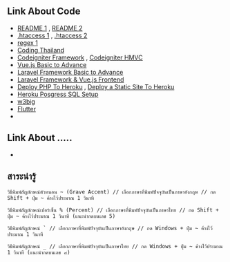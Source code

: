 ## Link About Code
* [README 1](https://medium.com/i-gear-geek/%E0%B8%A1%E0%B8%B2%E0%B9%80%E0%B8%82%E0%B8%B5%E0%B8%A2%E0%B8%99-readme-md-%E0%B8%81%E0%B8%B1%E0%B8%99%E0%B9%80%E0%B8%96%E0%B8%AD%E0%B8%B0-7dc2fafc635e) , [README 2](https://datawow.io/blogs/readme-md-document-software-open-source)
* [.htaccess 1](https://www.themevilles.com/what-is-htaccess/) , [.htaccess 2](https://www.webhostingsecretrevealed.net/th/blog/web-hosting-guides/the-basics-of-htaccess/)
* [regex 1](https://devahoy.com/blog/2016/11/regular-expressions-101/)
* [Coding Thailand](https://codingthailand.com/site/index.php?r=site/allcourses)
* [Codeigniter Framework](https://www.youtube.com/playlist?list=PLWCEDsNutP7Lqa9k6hyvCpQXVxhBi1u7i&fbclid=IwAR3uFzvnZP5RzU3DRDPAxCq2L_Q3HlNwGuqqrd_mpkQB1lCkpfjOdOWoO6I) , [Codeigniter HMVC](https://www.youtube.com/playlist?list=PLT6eEMKoy6KX4oEki1HNVInvUDWdJrT3W)
* [Vue.js Basic to Advance](https://www.youtube.com/playlist?list=PLEE74DyIkwEnQ3fqgLNRnBHdGONErIKzL)
* [Laravel Framework Basic to Advance](https://www.youtube.com/playlist?list=PLEE74DyIkwEnDRHQjHaJyV4K1TsMPkbiV)
* [Laravel Framework & Vue.js Frontend](https://www.youtube.com/playlist?list=PLEE74DyIkwElrZBxAW1x0AEHPrUQqwSaq)
* [Deploy PHP To Heroku](https://itchampclub.medium.com/php-%E0%B8%81%E0%B8%B2%E0%B8%A3%E0%B9%80%E0%B8%82%E0%B8%B5%E0%B8%A2%E0%B8%99%E0%B9%82%E0%B8%84%E0%B9%8A%E0%B8%94%E0%B8%9A%E0%B8%99-github-%E0%B9%81%E0%B8%A5%E0%B8%B0-deploy-%E0%B8%97%E0%B8%B5%E0%B9%88-heroku-1412def1cef9) , [Deploy a Static Site To Heroku](https://blog.teamtreehouse.com/deploy-static-site-heroku)
* [Heroku Posgress SQL Setup](https://www.youtube.com/watch?v=fD7x8hd9yE4)
* [w3big](http://www.w3big.com/th/index.html)
* [Flutter](https://www.youtube.com/watch?v=3jGj-1-m_zA)
* 

## Link About .....
* []()


## สาระน่ารู้
```
วิธีพิมพ์สัญลักษณ์ตัวหนอน ~ (Grave Accent) // เลือกภาษาที่พิมพ์ปัจจุบันเป็นภาษาอังกฤษ // กด Shift + ปุ่ม ~ ค้างไว้ประมาณ 1 วินาที

วิธีพิมพ์สัญลักษณ์เปอร์เซ็น % (Percent) // เลือกภาษาที่พิมพ์ปัจจุบันเป็นภาษาไทย // กด Shift + ปุ่ม ~ ค้างไว้ประมาณ 1 วินาที (แนะนำกดบนเลข 5)

วิธีพิมพ์สัญลักษณ์ ` // เลือกภาษาที่พิมพ์ปัจจุบันเป็นภาษาอังกฤษ // กด Windows + ปุ่ม ~ ค้างไว้ประมาณ 1 วินาที

วิธีพิมพ์สัญลักษณ์ _ // เลือกภาษาที่พิมพ์ปัจจุบันเป็นภาษาไทย // กด Windows + ปุ่ม ~ ค้างไว้ประมาณ 1 วินาที (แนะนำกดบนเลข ๘)
```
